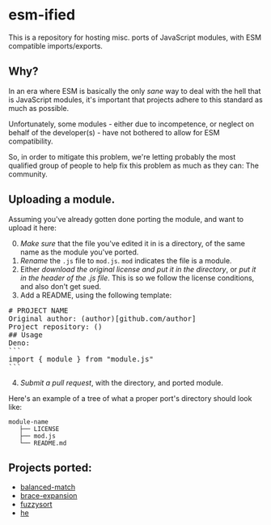 # esm-ified

This is a repository for hosting misc. ports of JavaScript modules, with ESM
compatible imports/exports.

## Why?

In an era where ESM is basically the only _sane_ way to deal with the hell that
is JavaScript modules, it's important that projects adhere to this standard as
much as possible.

Unfortunately, some modules - either due to incompetence, or neglect on behalf
of the developer(s) - have not bothered to allow for ESM compatibility.

So, in order to mitigate this problem, we're letting probably the most qualified
group of people to help fix this problem as much as they can: The community.

## Uploading a module.

Assuming you've already gotten done porting the module, and want to upload it
here:

0. _Make sure_ that the file you've edited it in is a directory, of the same
   name as the module you've ported.
1. _Rename_ the `.js` file to `mod.js`. `mod` indicates the file is a module.
2. Either _download the original license and put it in the directory_, or _put
   it in the header of the .js file_. This is so we follow the license
   conditions, and also don't get sued.
3. Add a README, using the following template:

<pre>
# PROJECT NAME
Original author: (author)[github.com/author]
Project repository: ()
## Usage
Deno:
```
import { module } from "module.js"
```
</pre>

4. _Submit a pull request_, with the directory, and ported module.

Here's an example of a tree of what a proper port's directory should look like:

```
module-name
   ├── LICENSE
   ├── mod.js
   └── README.md
```

<!-- We'll add the original link to ported module, when PR is accepted -->

## Projects ported:

- [balanced-match](https://github.com/juliangruber/balanced-match)
- [brace-expansion](https://github.com/juliangruber/brace-expansion)
- [fuzzysort](https://github.com/farzher/fuzzysort)
- [he](https://github.com/mathiasbynens/he)

